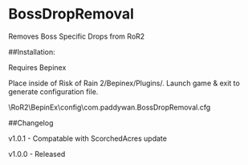# BossDropRemoval
Removes Boss Specific Drops from RoR2

##Installation:

Requires Bepinex

Place inside of Risk of Rain 2/Bepinex/Plugins/. Launch game & exit to generate configuration file.

\RoR2\BepinEx\config\com.paddywan.BossDropRemoval.cfg


##Changelog

v1.0.1 - Compatable with ScorchedAcres update

v1.0.0 - Released
